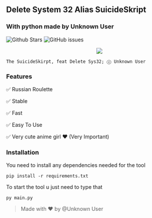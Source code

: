 ## Delete System 32 Alias SuicideSkript
### With python made by Unknown User
![Github Stars](https://img.shields.io/github/stars/Unknown-user-dev/SuicideSkript?style=flat-square)
![GitHub issues](https://img.shields.io/github/issues-raw/Unknown-user-dev/SuicideSkript?style=flat-square)


<p align="center">
  <img src="[https://cdn.donmai.us/original/0e/a4/0ea4a25416f850823d62d61ce51fc659.png](https://vignette.wikia.nocookie.net/kancolle/images/3/31/Suzutsuki_Kai_Full.png/revision/latest/)">
</p>

```
The SuicideSkirpt, feat Delete Sys32; ⓒ Unknown User
```

### Features

✅ Russian Roulette

✅ Stable

✅ Fast

✅ Easy To Use

✅ Very cute anime girl ❤ (Very Important)

### Installation

You need to install any dependencies needed for the tool
```
pip install -r requirements.txt
```

To start the tool u just need to type that
```
py main.py
```

> Made with ❤ by @Unknown User

